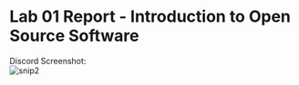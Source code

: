 # Lab 01 Report - Introduction to Open Source Software
Discord Screenshot:  
![snip2](https://user-images.githubusercontent.com/95317029/170730565-d9c3f472-49c6-4c24-9796-0e2234dab027.PNG)
